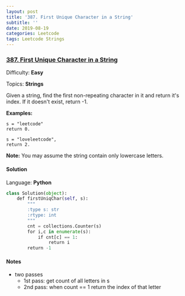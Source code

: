 ```yaml
---
layout: post
title: '387. First Unique Character in a String'
subtitle: ''
date: 2019-08-19
categories: Leetcode
tags: Leetcode Strings
---
```


### [387\. First Unique Character in a String](https://leetcode.com/problems/first-unique-character-in-a-string/)

Difficulty: **Easy**

Topics: **Strings**


Given a string, find the first non-repeating character in it and return it's index. If it doesn't exist, return -1.

**Examples:**

```
s = "leetcode"
return 0.

s = "loveleetcode",
return 2.
```

**Note:** You may assume the string contain only lowercase letters.


#### Solution

Language: **Python**

```python
class Solution(object):
    def firstUniqChar(self, s):
        """
        :type s: str
        :rtype: int
        """
        cnt = collections.Counter(s)
        for i,c in enumerate(s):
            if cnt[c] == 1:
                return i
        return -1
```

#### Notes
- two passes
  - 1st pass: get count of all letters in s
  - 2nd pass: when count == 1 return the index of that letter
